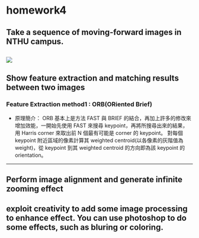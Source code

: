 # homework4

## Take a sequence of moving-forward images in NTHU campus.
![](https://i.imgur.com/GKYU4s2.png)
---
## Show feature extraction and matching results between two images
### Feature Extraction method1 : ORB(ORiented Brief)
* 原理簡介： ORB 基本上是方法 FAST 與 BRIEF 的結合，再加上許多的修改來增加效能，一開始先使用 FAST 來搜尋 keypoint，再將所搜尋出來的結果，用 Harris corner 來取出前 N 個最有可能是 corner 的 keypoint。 對每個 keypoint 附近區域的像素計算其 weighted centroid(以各像素的灰階值為weight)，從 keypoint 到其 weighted centroid 的方向即為該 keypoint 的 orientation。
---
## Perform image alignment and generate infinite zooming effect


## exploit creativity to add some image processing to enhance effect. You can use photoshop to do some effects, such as bluring or coloring.





